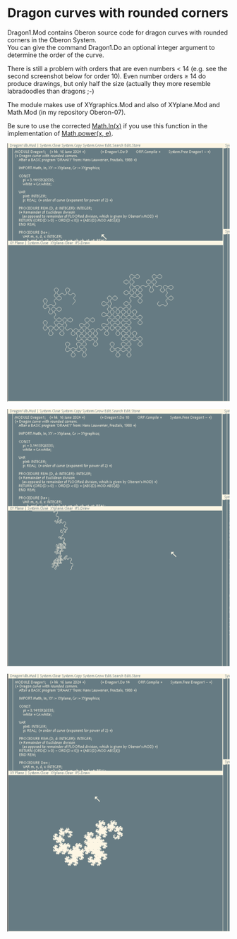 # Dragon curves with rounded corners

Dragon1.Mod contains Oberon source code for dragon curves with rounded corners in the Oberon System. <br>
You can give the command Dragon1.Do an optional integer argument to determine the order of the curve.

There is still a problem with orders that are even numbers < 14 (e.g. see the second screenshot below for order 10).
Even number orders ≥ 14 do produce drawings, but only half the size (actually they more resemble labradoodles than dragons ;-)

The module makes use of XYgraphics.Mod and also of XYplane.Mod and Math.Mod (in my repository Oberon-07).

Be sure to use the corrected [Math.ln(x)](https://github.com/hansklav/Oberon-07-Math.ln) if you use this function in the implementation of [Math.power(x, e)](https://github.com/hansklav/Oberon-07/blob/master/Math.Mod).
<br>

![Screenshot](Dragon1a.png)

![Screenshot](Dragon1b.png)

![Screenshot](Dragon1c.png)

<br>
